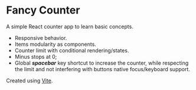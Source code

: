 # Fancy Counter

A simple React counter app to learn basic concepts.  

- Responsive behavior.
- Items modularity as components.
- Counter limit with conditional rendering/states.
- Minus stops at 0;
- Global ***spacebar*** key shortcut to increase the counter, while respecting the limit and not interfering with buttons native focus/keyboard support.

Created using [Vite](https://vitejs.dev/).
